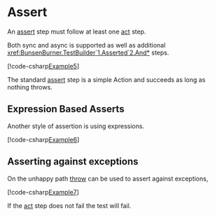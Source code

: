 # Assert

An [assert](xref:BunsenBurner.TestBuilder`1.Asserted`2) step must follow at
least one
[act](xref:BunsenBurner.TestBuilder`1.Acted`2) step.

Both sync and async is supported as well as
additional <xref:BunsenBurner.TestBuilder`1.Asserted`2.And*> steps.

[!code-csharp[Example5](../../BunsenBurner.Tests/Examples/ArrangeActAssert.cs#Example5)]

The standard [assert](xref:BunsenBurner.TestBuilder`1.Asserted`2) step is a
simple Action and
succeeds as long as nothing throws.

## Expression Based Asserts

Another style of assertion is using expressions.

[!code-csharp[Example6](../../BunsenBurner.Tests/Examples/ArrangeActAssert.cs#Example6)]

## Asserting against exceptions

On the unhappy path [throw](xref:BunsenBurner.TestBuilder`1.Acted`2.Throw*) can be
used to assert against exceptions,

[!code-csharp[Example7](../../BunsenBurner.Tests/Examples/ArrangeActAssert.cs#Example7)]

If the [act](xref:BunsenBurner.TestBuilder`1.Acted`2) step does not fail the
test will fail.
